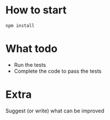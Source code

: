 # How to start
`npm install`

# What todo
- Run the tests
- Complete the code to pass the tests

# Extra
Suggest (or write) what can be improved
